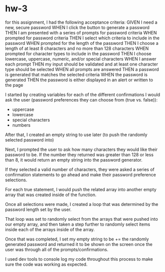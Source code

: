# hw-3
for this assignment, I had the following acceptance criteria: 
GIVEN I need a new, secure password
WHEN I click the button to generate a password
THEN I am presented with a series of prompts for password criteria
WHEN prompted for password criteria
THEN I select which criteria to include in the password
WHEN prompted for the length of the password
THEN I choose a length of at least 8 characters and no more than 128 characters
WHEN prompted for character types to include in the password
THEN I choose lowercase, uppercase, numeric, and/or special characters
WHEN I answer each prompt
THEN my input should be validated and at least one character type should be selected
WHEN all prompts are answered
THEN a password is generated that matches the selected criteria
WHEN the password is generated
THEN the password is either displayed in an alert or written to the page

I started by creating variables for each of the different confirmations I would ask the user (password preferences they can choose from (true vs. false)): 
- uppercase 
- lowercase
- special characters 
- numbers 

After that, I created an empty string to use later (to push the randomly selected password into)

Next, I prompted the user to ask how many characters they would like their password to be. If the number they returned was greater than 128 or less than 8, it would return an empty string into the password generator. 

If they selected a valid number of characters, they were asked a series of confirmation statements to go ahead and make their password preference selections. 

For each true statement, I would push the related array into another empty array that was created inside of the function. 

Once all selections were made, I created a loop that was determined by the password length set by the user. 

That loop was set to randomly select from the arrays that were pushed into our empty array, and then taken a step further to randomly select items inside each of the arrays inside of the array. 

Once that was completed, I set my empty string to be += the randomly generated password and returned it to be shown on the screen once the user was through all of the prompts/confirmations. 

I used dev tools to console log my code throughout this process to make sure the code was working as expected. 

